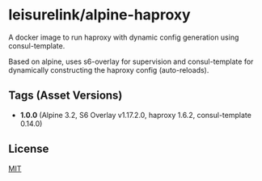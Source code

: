 # leisurelink/alpine-haproxy

A docker image to run haproxy with dynamic config generation using consul-template.

Based on alpine, uses s6-overlay for supervision and consul-template for dynamically constructing the haproxy config (auto-reloads).

## Tags (Asset Versions)

* **1.0.0** (Alpine 3.2, S6 Overlay v1.17.2.0, haproxy 1.6.2, consul-template 0.14.0)

## License

[MIT](https://github.com/LeisureLink/alpine-base/blob/master/LICENSE)
